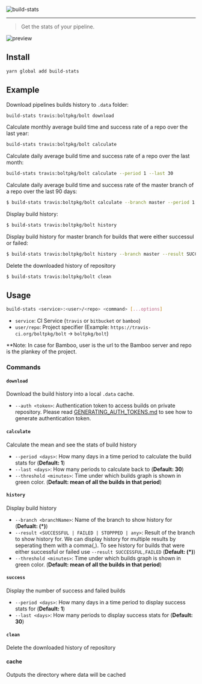 ![build-stats](https://raw.githubusercontent.com/ajaymathur/build-stats/master/assets/build-stats-banner.png)

---

> Get the stats of your pipeline.

![preview](https://raw.githubusercontent.com/ajaymathur/build-stats/master/assets/preview.png)

## Install

```sh
yarn global add build-stats
```

## Example

Download pipelines builds history to `.data` folder:

```sh
build-stats travis:boltpkg/bolt download
```

Calculate monthly average build time and success rate of a repo over the last year:

```sh
build-stats travis:boltpkg/bolt calculate
```

Calculate daily average build time and success rate of a repo over the last month:

```sh
build-stats travis:boltpkg/bolt calculate --period 1 --last 30
```

Calculate daily average build time and success rate of the master branch of a repo over the last 90 days:

```sh
$ build-stats travis:boltpkg/bolt calculate --branch master --period 1 --last 90
```

Display build history:

```sh
$ build-stats travis:boltpkg/bolt history
```

Display build history for master branch for builds that were either successul or failed:

```sh
$ build-stats travis:boltpkg/bolt history --branch master --result SUCCESSFUL,FAILED
```

Delete the downloaded history of repository

```sh
$ build-stats travis:boltpkg/bolt clean
```

## Usage

```sh
build-stats <service>:<user>/<repo> <command> [...options]
```

- `service`: CI Service (`travis` or `bitbucket` or `bamboo`)
- `user/repo`: Project specifier (Example: `https://travis-ci.org/boltpkg/bolt` &rarr; `boltpkg/bolt`)

\*\*Note: In case for Bamboo, user is the url to the Bamboo server and repo is the plankey of the project.

### Commands

#### `download`

Download the build history into a local `.data` cache.

- `--auth <token>`: Authentication token to access builds on private repository. Please read [GENERATING_AUTH_TOKENS.md](GENERATING_AUTH_TOKENS.md) to see how to generate authentication token.

#### `calculate`

Calculate the mean and see the stats of build history

- `--period <days>`: How many days in a time period to calculate the build stats for (**Default: 1**)
- `--last <days>`: How many periods to calculate back to (**Default: 30**)
- `--threshold <minutes>`: Time under which builds graph is shown in green color. (**Default: mean of all the builds in that period**)

#### `history`

Display build history

- `--branch <branchName>`: Name of the branch to show history for (**Defualt: (\*)**)
- `--result <SUCCESSFUL | FAILED | STOPPPED | any>`: Result of the branch to show history for. We can display history for multiple results by seperating them with a comma(,). To see history for builds that were either successful or failed use `--result SUCCESSFUL,FAILED` (**Default: (\*)**)
- `--threshold <minutes>`: Time under which builds graph is shown in green color. (**Default: mean of all the builds in that period**)

#### `success`

Display the number of success and failed builds

- `--period <days>`: How many days in a time period to display success stats for (**Default: 1**)
- `--last <days>`: How many periods to display success stats for (**Default: 30**)

#### `clean`

Delete the downloaded history of repository

#### cache

Outputs the directory where data will be cached
